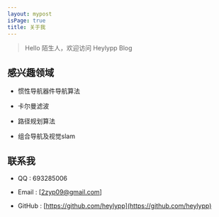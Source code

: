 ```yaml
---
layout: mypost
isPage: true
title: 关于我
---
```


> Hello 陌生人，欢迎访问 Heylypp Blog


## 感兴趣领域

- 惯性导航器件导航算法

- 卡尔曼滤波

- 路径规划算法

- 组合导航及视觉slam

## 联系我

- QQ : 693285006

- Email : [2zyp09@gmail.com]

- GitHub : [https://github.com/heylypp](https://github.com/heylypp)

